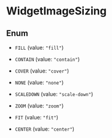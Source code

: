 

# WidgetImageSizing

## Enum


* `FILL` (value: `"fill"`)

* `CONTAIN` (value: `"contain"`)

* `COVER` (value: `"cover"`)

* `NONE` (value: `"none"`)

* `SCALEDOWN` (value: `"scale-down"`)

* `ZOOM` (value: `"zoom"`)

* `FIT` (value: `"fit"`)

* `CENTER` (value: `"center"`)



